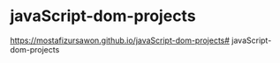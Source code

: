 # javaScript-dom-projects
https://mostafizursawon.github.io/javaScript-dom-projects# javaScript-dom-projects
